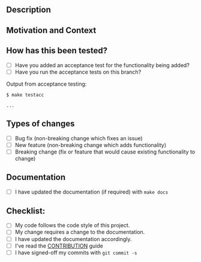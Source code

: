 <!--- Provide a general summary of your changes in the Title above -->

## Description
<!--- Describe your changes in detail -->

## Motivation and Context
<!--- Why is this change required? What problem does it solve? -->
<!--- If it fixes an open issue, please link to the issue here. -->
<!--- If it works towards an open issue, please link to the issue here. -->

## How has this been tested?
- [ ] Have you added an acceptance test for the functionality being added?
- [ ] Have you run the acceptance tests on this branch?

Output from acceptance testing:

```
$ make testacc

...
```

## Types of changes
<!--- What types of changes does your code introduce? Put an `x` in all the boxes that apply: -->
- [ ] Bug fix (non-breaking change which fixes an issue)
- [ ] New feature (non-breaking change which adds functionality)
- [ ] Breaking change (fix or feature that would cause existing functionality to change)

## Documentation

- [ ] I have updated the documentation (if required) with `make docs`

## Checklist:
- [ ] My code follows the code style of this project.
- [ ] My change requires a change to the documentation.
- [ ] I have updated the documentation accordingly.
- [ ] I've read the [CONTRIBUTION](https://github.com/fluxcd/terraform-provider-flux/blob/main/CONTRIBUTING.md) guide
- [ ] I have signed-off my commits with `git commit -s`
